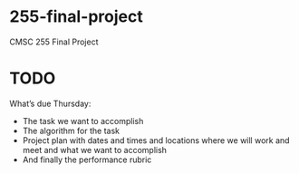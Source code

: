 # 255-final-project
CMSC 255 Final Project

# TODO
What’s due Thursday: 

* The task we want to accomplish
* The algorithm for the task
* Project plan with dates and times and locations where we will work and meet and what we want to accomplish 
* And finally the performance rubric

